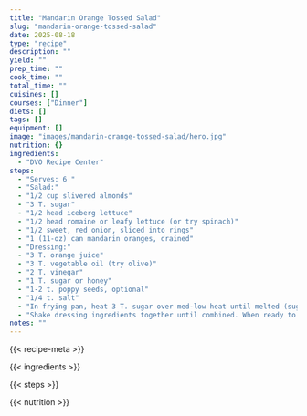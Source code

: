 ```yaml
---
title: "Mandarin Orange Tossed Salad"
slug: "mandarin-orange-tossed-salad"
date: 2025-08-18
type: "recipe"
description: ""
yield: ""
prep_time: ""
cook_time: ""
total_time: ""
cuisines: []
courses: ["Dinner"]
diets: []
tags: []
equipment: []
image: "images/mandarin-orange-tossed-salad/hero.jpg"
nutrition: {}
ingredients:
  - "DVO Recipe Center"
steps:
  - "Serves: 6 "
  - "Salad:"
  - "1/2 cup slivered almonds"
  - "3 T. sugar"
  - "1/2 head iceberg lettuce"
  - "1/2 head romaine or leafy lettuce (or try spinach)"
  - "1/2 sweet, red onion, sliced into rings"
  - "1 (11-oz) can mandarin oranges, drained"
  - "Dressing:"
  - "3 T. orange juice"
  - "3 T. vegetable oil (try olive)"
  - "2 T. vinegar"
  - "1 T. sugar or honey"
  - "1-2 t. poppy seeds, optional"
  - "1/4 t. salt"
  - "In frying pan, heat 3 T. sugar over med-low heat until melted (sugar turns liquid). Sprinkle almonds into sugar and stir to coat (almonds clump together). Pour onto a greased plate and let cool; separate. Tear clean, dry greens into bite-sized pieces. Toss greens with sliced onion rings (reserve some for garnish), drained oranges, and cooled, separated candied almonds."
  - "Shake dressing ingredients together until combined. When ready to serve, pour dressing over salad and toss gently to coat. Garnish with onion rings. Serve immediately. Serves 6"
notes: ""
---
```

{{< recipe-meta >}}

{{< ingredients >}}

{{< steps >}}

{{< nutrition >}}
